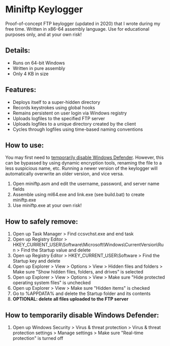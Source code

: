 # Miniftp Keylogger
Proof-of-concept FTP keylogger (updated in 2020) that I wrote during my free time. Written in x86-64 assembly language. Use for educational purposes only, and at your own risk!

## Details:
- Runs on 64-bit Windows
- Written in pure assembly
- Only 4 KB in size

## Features:
- Deploys itself to a super-hidden directory
- Records keystrokes using global hooks
- Remains persistent on user login via Windows registry
- Uploads logfiles to the specified FTP server
- Uploads logfiles to a unique directory created by the client
- Cycles through logfiles using time-based naming conventions

## How to use:
You may first need to [temporarily disable Windows Defender](https://github.com/andrewcanafe/Mini-FTP-Keylogger/blob/master/README.md#how-to-temporarily-disable-windows-defender). However, this can be bypassed by using dynamic encryption tools, renaming the file to a less suspicious name, etc. Running a newer version of the keylogger will automatically overwrite an older version, and vice versa.
1. Open miniftp.asm and edit the username, password, and server name fields
2. Assemble using ml64.exe and link.exe (see build.bat) to create miniftp.exe
3. Use miniftp.exe at your own risk!

## How to safely remove:
1. Open up Task Manager > Find ccsvchst.exe and end task
2. Open up Registry Editor > HKEY_CURRENT_USER\Software\Microsoft\Windows\CurrentVersion\Run > Find the Startup value and delete
2. Open up Registry Editor > HKEY_CURRENT_USER\Software > Find the Startup key and delete
3. Open up Explorer > View > Options > View > Hidden files and folders > Make sure "Show hidden files, folders, and drives" is selected
3. Open up Explorer > View > Options > View > Make sure "Hide protected operating system files" is unchecked
3. Open up Explorer > View > Make sure "Hidden items" is checked
4. Go to %APPDATA% and delete the Startup folder and its contents
5. **OPTIONAL: delete all files uploaded to the FTP server**

## How to temporarily disable Windows Defender:
1. Open up Windows Security > Virus & threat protection > Virus & threat protection settings > Manage settings > Make sure "Real-time protection" is turned off
